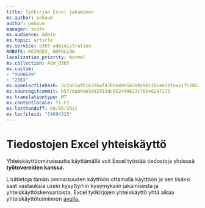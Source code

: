 ```yaml
---
title: Työkirjan Excel jakaminen
ms.author: pebaum
author: pebaum
manager: scotv
ms.audience: Admin
ms.topic: article
ms.service: o365-administration
ROBOTS: NOINDEX, NOFOLLOW
localization_priority: Normal
ms.collection: Adm_O365
ms.custom:
- "9000689"
- "2583"
ms.openlocfilehash: 3c2a51afb1b376af4782e49e5b308c9811b5e61bfeea1f52852a79178e818968
ms.sourcegitcommit: b5f7da89a650d2915dc652449623c78be6247175
ms.translationtype: MT
ms.contentlocale: fi-FI
ms.lasthandoff: 08/05/2021
ms.locfileid: "54094315"
---
```

# <a name="collaborate-on-excel-documents"></a>Tiedostojen Excel yhteiskäyttö

Yhteiskäyttöominaisuutta käyttämällä voit Excel työstää tiedostoja yhdessä **työtovereiden kanssa.** 

Lisätietoja tämän ominaisuuden käyttöön ottamalla käyttöön ja sen lisäksi saat vastauksia usein kysyttyihin kysymyksiin jakamisesta ja yhteiskäyttöskenaarioista, Excel työkirjojen yhteiskäyttö yhtä aikaa yhteiskäyttötoiminnon [avulla.](https://support.office.com/article/7152aa8b-b791-414c-a3bb-3024e46fb104)
